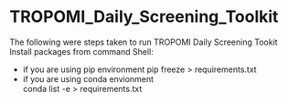 # TROPOMI_Daily_Screening_Toolkit

The following were steps taken to run TROPOMI Daily Screening Tookit
Install packages from command Shell: 
- if you are using pip environment 
  pip freeze > requirements.txt
- if you are using conda envionment  
  conda list -e > requirements.txt   

